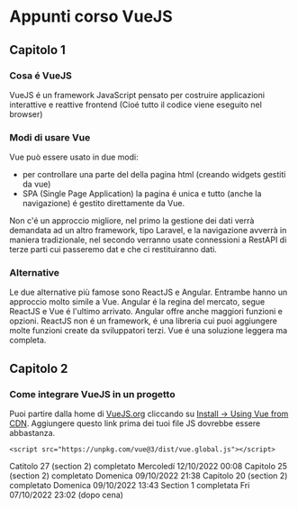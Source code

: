 # Appunti corso VueJS
## Capitolo 1
### **Cosa é VueJS**

VueJS é un framework JavaScript pensato per costruire applicazioni interattive e reattive frontend (Cioé tutto il codice viene eseguito nel browser)

### **Modi di usare Vue**

Vue può essere usato in due modi:
- per controllare una parte del della pagina html (creando widgets gestiti da vue)
- SPA (Single Page Application) la pagina é unica e tutto (anche la navigazione) é gestito direttamente da Vue.

Non c'é un approccio migliore, nel primo la gestione dei dati verrà demandata ad un altro framework, tipo Laravel, e la navigazione avverrà in maniera tradizionale, nel secondo verranno usate connessioni a RestAPI di terze parti cui passeremo dat e che ci restituiranno dati.

### **Alternative**
Le due alternative più famose sono ReactJS e Angular. Entrambe hanno un approccio molto simile a Vue. Angular é la regina del mercato, segue ReactJS e Vue é l'ultimo arrivato.
Angular offre anche maggiori funzioni e opzioni. ReactJS non é un framework, é una libreria cui puoi aggiungere molte funzioni create da sviluppatori terzi. Vue é una soluzione leggera ma completa.

## Capitolo 2
### **Come integrare VueJS in un progetto**
Puoi partire dalla home di [VueJS.org](https://vuejs.org/) cliccando su [Install -> Using Vue from CDN](https://vuejs.org/guide/quick-start.html#using-vue-from-cdn).
Aggiungere questo link prima dei tuoi file JS dovrebbe essere abbastanza.
```
<script src="https://unpkg.com/vue@3/dist/vue.global.js"></script>
```

Catitolo 27 (section 2) completato Mercoledí 12/10/2022 00:08
Capitolo 25 (section 2) completato Domenica 09/10/2022 21:38
Capitolo 20 (section 2) completato Domenica 09/10/2022 13:43
Section 1 completata Fri 07/10/2022 23:02 (dopo cena)
